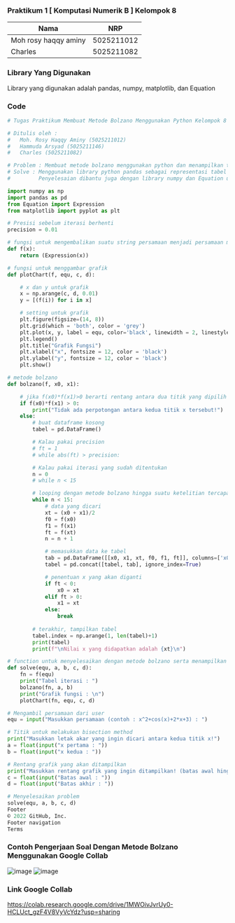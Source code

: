 ### Praktikum 1 [ Komputasi Numerik B ] Kelompok 8
| Nama                      | NRP           |
|---------------------------|---------------|
|Moh rosy haqqy aminy       |5025211012     |
|Charles                    |5025211082     |

### Library Yang Digunakan
Library yang digunakan adalah pandas, numpy, matplotlib, dan Equation

### Code

```python
# Tugas Praktikum Membuat Metode Bolzano Menggunakan Python Kelompok 8

# Ditulis oleh :
#   Moh. Rosy Haqqy Aminy (5025211012)
#   Hammuda Arsyad (5025211146)
#   Charles (5025211082)

# Problem : Membuat metode bolzano menggunakan python dan menampilkan tabel iteratif serta grafik fungsi
# Solve : Menggunakan library python pandas sebagai representasi tabel dan matplotlib untuk menampilkan grafik fungsi.
#         Penyelesaian dibantu juga dengan library numpy dan Equation untuk mempermudah perhitungan.

import numpy as np
import pandas as pd
from Equation import Expression
from matplotlib import pyplot as plt

# Presisi sebelum iterasi berhenti
precision = 0.01

# fungsi untuk mengembalikan suatu string persamaan menjadi persamaan matematika
def f(x):
    return (Expression(x))

# fungsi untuk menggambar grafik
def plotChart(f, equ, c, d):

    # x dan y untuk grafik
    x = np.arange(c, d, 0.01)
    y = [(f(i)) for i in x]

    # setting untuk grafik
    plt.figure(figsize=(14, 8))
    plt.grid(which = 'both', color = 'grey')
    plt.plot(x, y, label = equ, color='black', linewidth = 2, linestyle='-')
    plt.legend()
    plt.title("Grafik Fungsi")
    plt.xlabel("x", fontsize = 12, color = 'black')
    plt.ylabel("y", fontsize = 12, color = 'black')
    plt.show()

# metode bolzano
def bolzano(f, x0, x1):

    # jika f(x0)*f(x1)>0 berarti rentang antara dua titik yang dipilih tidak memiliki akar
    if f(x0)*f(x1) > 0:
        print("Tidak ada perpotongan antara kedua titik x tersebut!")
    else:
        # buat dataframe kosong
        tabel = pd.DataFrame()

        # Kalau pakai precision
        # ft = 1
        # while abs(ft) > precision:

        # Kalau pakai iterasi yang sudah ditentukan
        n = 0
        # while n < 15

        # looping dengan metode bolzano hingga suatu ketelitian tercapai
        while n < 15:
            # data yang dicari
            xt = (x0 + x1)/2
            f0 = f(x0)
            f1 = f(x1)
            ft = f(xt)
            n = n + 1

            # memasukkan data ke tabel
            tab = pd.DataFrame([[x0, x1, xt, f0, f1, ft]], columns=['x0', 'x1', 'xt', 'f0', 'f1', 'ft'])
            tabel = pd.concat([tabel, tab], ignore_index=True)

            # penentuan x yang akan diganti
            if ft < 0:
                x0 = xt
            elif ft > 0:
                x1 = xt
            else:
                break
        
        # terakhir, tampilkan tabel
        tabel.index = np.arange(1, len(tabel)+1)
        print(tabel)
        print(f"\nNilai x yang didapatkan adalah {xt}\n")

# function untuk menyelesaikan dengan metode bolzano serta menampilkan grafik
def solve(equ, a, b, c, d):
    fn = f(equ)
    print("Tabel iterasi : ")
    bolzano(fn, a, b)
    print("Grafik fungsi : \n")
    plotChart(fn, equ, c, d)

# Mengambil persamaan dari user
equ = input("Masukkan persamaan (contoh : x^2+cos(x)+2*x+3) : ")

# Titik untuk melakukan bisection method
print("Masukkan letak akar yang ingin dicari antara kedua titik x!")
a = float(input("x pertama : "))
b = float(input("x kedua : "))

# Rentang grafik yang akan ditampilkan
print("Masukkan rentang grafik yang ingin ditampilkan! (batas awal hingga batas akhir dari x)")
c = float(input("Batas awal : "))
d = float(input("Batas akhir : "))

# Menyelesaikan problem
solve(equ, a, b, c, d)
Footer
© 2022 GitHub, Inc.
Footer navigation
Terms

```  

### Contoh Pengerjaan Soal Dengan Metode Bolzano Menggunakan Google Collab
![image](https://user-images.githubusercontent.com/115076652/197742015-f792f57e-ee26-4ef7-b701-2fec43a97f88.png)
![image](https://user-images.githubusercontent.com/115076652/197742182-5ae395dd-c3f4-4ca0-829d-fc5bb0c006a9.png)

### Link Google Collab
https://colab.research.google.com/drive/1MWOivJvrUy0-HCLUct_gzF4V8VyVcYdz?usp=sharing
